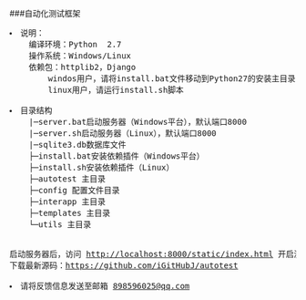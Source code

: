 ###自动化测试框架
<pre>
<li>说明：
	编译环境：Python  2.7
	操作系统：Windows/Linux
	依赖包：httplib2，Django
		windos用户，请将install.bat文件移动到Python27的安装主目录，然后双击运行
		linux用户，请运行install.sh脚本

<li>目录结构
	|─server.bat启动服务器（Windows平台），默认端口8000
	|─server.sh启动服务器（Linux），默认端口8000
	|─sqlite3.db数据库文件
	├─install.bat安装依赖插件（Windows平台）
	├─install.sh安装依赖插件（Linux）
	├─autotest 主目录
	├─config 配置文件目录
	├─interapp 主目录
	├─templates 主目录
	└─utils 主目录


启动服务器后，访问 <a href="http://localhost:8000/static/index.html">http://localhost:8000/static/index.html</a> 开启测试之旅!
下载最新源码：<a href="https://github.com/iGitHubJ/autotest">https://github.com/iGitHubJ/autotest</a>

<li>请将反馈信息发送至邮箱 <a href="mailto:898596025@qq.com">898596025@qq.com</a></li>
</pre>
